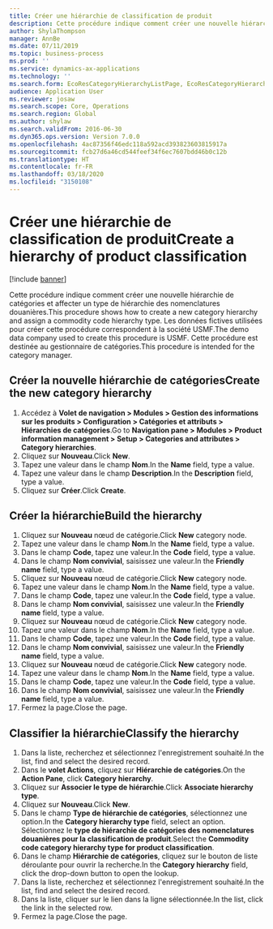 ```yaml
---
title: Créer une hiérarchie de classification de produit
description: Cette procédure indique comment créer une nouvelle hiérarchie de catégories et affecter un type de hiérarchie des nomenclatures douanières.
author: ShylaThompson
manager: AnnBe
ms.date: 07/11/2019
ms.topic: business-process
ms.prod: ''
ms.service: dynamics-ax-applications
ms.technology: ''
ms.search.form: EcoResCategoryHierarchyListPage, EcoResCategoryHierarchyCreate, EcoResCategory, EcoResCategoryHierarchyRole
audience: Application User
ms.reviewer: josaw
ms.search.scope: Core, Operations
ms.search.region: Global
ms.author: shylaw
ms.search.validFrom: 2016-06-30
ms.dyn365.ops.version: Version 7.0.0
ms.openlocfilehash: 4ac87356f46edc118a592acd393823603815917a
ms.sourcegitcommit: fcb27d6a46cd544feef34f6ec7607bdd46b0c12b
ms.translationtype: HT
ms.contentlocale: fr-FR
ms.lasthandoff: 03/18/2020
ms.locfileid: "3150108"
---
```

# <a name="create-a-hierarchy-of-product-classification"></a><span data-ttu-id="69d24-103">Créer une hiérarchie de classification de produit</span><span class="sxs-lookup"><span data-stu-id="69d24-103">Create a hierarchy of product classification</span></span>

[!include [banner](../../includes/banner.md)]

<span data-ttu-id="69d24-104">Cette procédure indique comment créer une nouvelle hiérarchie de catégories et affecter un type de hiérarchie des nomenclatures douanières.</span><span class="sxs-lookup"><span data-stu-id="69d24-104">This procedure shows how to create a new category hierarchy and assign a commodity code hierarchy type.</span></span> <span data-ttu-id="69d24-105">Les données fictives utilisées pour créer cette procédure correspondent à la société USMF.</span><span class="sxs-lookup"><span data-stu-id="69d24-105">The demo data company used to create this procedure is USMF.</span></span> <span data-ttu-id="69d24-106">Cette procédure est destinée au gestionnaire de catégories.</span><span class="sxs-lookup"><span data-stu-id="69d24-106">This procedure is intended for the category manager.</span></span>


## <a name="create-the-new-category-hierarchy"></a><span data-ttu-id="69d24-107">Créer la nouvelle hiérarchie de catégories</span><span class="sxs-lookup"><span data-stu-id="69d24-107">Create the new category hierarchy</span></span>
1. <span data-ttu-id="69d24-108">Accédez à **Volet de navigation > Modules > Gestion des informations sur les produits > Configuration > Catégories et attributs > Hiérarchies de catégories**.</span><span class="sxs-lookup"><span data-stu-id="69d24-108">Go to **Navigation pane > Modules > Product information management > Setup > Categories and attributes > Category hierarchies**.</span></span>
2. <span data-ttu-id="69d24-109">Cliquez sur **Nouveau**.</span><span class="sxs-lookup"><span data-stu-id="69d24-109">Click **New**.</span></span>
3. <span data-ttu-id="69d24-110">Tapez une valeur dans le champ **Nom**.</span><span class="sxs-lookup"><span data-stu-id="69d24-110">In the **Name** field, type a value.</span></span>
4. <span data-ttu-id="69d24-111">Tapez une valeur dans le champ **Description**.</span><span class="sxs-lookup"><span data-stu-id="69d24-111">In the **Description** field, type a value.</span></span>
5. <span data-ttu-id="69d24-112">Cliquez sur **Créer**.</span><span class="sxs-lookup"><span data-stu-id="69d24-112">Click **Create**.</span></span>

## <a name="build-the-hierarchy"></a><span data-ttu-id="69d24-113">Créer la hiérarchie</span><span class="sxs-lookup"><span data-stu-id="69d24-113">Build the hierarchy</span></span>
1. <span data-ttu-id="69d24-114">Cliquez sur **Nouveau** nœud de catégorie.</span><span class="sxs-lookup"><span data-stu-id="69d24-114">Click **New** category node.</span></span>
2. <span data-ttu-id="69d24-115">Tapez une valeur dans le champ **Nom**.</span><span class="sxs-lookup"><span data-stu-id="69d24-115">In the **Name** field, type a value.</span></span>
3. <span data-ttu-id="69d24-116">Dans le champ **Code**, tapez une valeur.</span><span class="sxs-lookup"><span data-stu-id="69d24-116">In the **Code** field, type a value.</span></span>
4. <span data-ttu-id="69d24-117">Dans le champ **Nom convivial**, saisissez une valeur.</span><span class="sxs-lookup"><span data-stu-id="69d24-117">In the **Friendly name** field, type a value.</span></span>
5. <span data-ttu-id="69d24-118">Cliquez sur **Nouveau** nœud de catégorie.</span><span class="sxs-lookup"><span data-stu-id="69d24-118">Click **New** category node.</span></span>
6. <span data-ttu-id="69d24-119">Tapez une valeur dans le champ **Nom**.</span><span class="sxs-lookup"><span data-stu-id="69d24-119">In the **Name** field, type a value.</span></span>
7. <span data-ttu-id="69d24-120">Dans le champ **Code**, tapez une valeur.</span><span class="sxs-lookup"><span data-stu-id="69d24-120">In the **Code** field, type a value.</span></span>
8. <span data-ttu-id="69d24-121">Dans le champ **Nom convivial**, saisissez une valeur.</span><span class="sxs-lookup"><span data-stu-id="69d24-121">In the **Friendly name** field, type a value.</span></span>
9. <span data-ttu-id="69d24-122">Cliquez sur **Nouveau** nœud de catégorie.</span><span class="sxs-lookup"><span data-stu-id="69d24-122">Click **New** category node.</span></span>
10. <span data-ttu-id="69d24-123">Tapez une valeur dans le champ **Nom**.</span><span class="sxs-lookup"><span data-stu-id="69d24-123">In the **Name** field, type a value.</span></span>
11. <span data-ttu-id="69d24-124">Dans le champ **Code**, tapez une valeur.</span><span class="sxs-lookup"><span data-stu-id="69d24-124">In the **Code** field, type a value.</span></span>
12. <span data-ttu-id="69d24-125">Dans le champ **Nom convivial**, saisissez une valeur.</span><span class="sxs-lookup"><span data-stu-id="69d24-125">In the **Friendly name** field, type a value.</span></span>
13. <span data-ttu-id="69d24-126">Cliquez sur **Nouveau** nœud de catégorie.</span><span class="sxs-lookup"><span data-stu-id="69d24-126">Click **New** category node.</span></span>
14. <span data-ttu-id="69d24-127">Tapez une valeur dans le champ **Nom**.</span><span class="sxs-lookup"><span data-stu-id="69d24-127">In the **Name** field, type a value.</span></span>
15. <span data-ttu-id="69d24-128">Dans le champ **Code**, tapez une valeur.</span><span class="sxs-lookup"><span data-stu-id="69d24-128">In the **Code** field, type a value.</span></span>
16. <span data-ttu-id="69d24-129">Dans le champ **Nom convivial**, saisissez une valeur.</span><span class="sxs-lookup"><span data-stu-id="69d24-129">In the **Friendly name** field, type a value.</span></span>
17. <span data-ttu-id="69d24-130">Fermez la page.</span><span class="sxs-lookup"><span data-stu-id="69d24-130">Close the page.</span></span>

## <a name="classify-the-hierarchy"></a><span data-ttu-id="69d24-131">Classifier la hiérarchie</span><span class="sxs-lookup"><span data-stu-id="69d24-131">Classify the hierarchy</span></span>
1. <span data-ttu-id="69d24-132">Dans la liste, recherchez et sélectionnez l'enregistrement souhaité.</span><span class="sxs-lookup"><span data-stu-id="69d24-132">In the list, find and select the desired record.</span></span>
2. <span data-ttu-id="69d24-133">Dans le **volet Actions**, cliquez sur **Hiérarchie de catégories**.</span><span class="sxs-lookup"><span data-stu-id="69d24-133">On the **Action Pane**, click **Category hierarchy**.</span></span>
3. <span data-ttu-id="69d24-134">Cliquez sur **Associer le type de hiérarchie**.</span><span class="sxs-lookup"><span data-stu-id="69d24-134">Click **Associate hierarchy type**.</span></span>
4. <span data-ttu-id="69d24-135">Cliquez sur **Nouveau**.</span><span class="sxs-lookup"><span data-stu-id="69d24-135">Click **New**.</span></span>
5. <span data-ttu-id="69d24-136">Dans le champ **Type de hiérarchie de catégories**, sélectionnez une option.</span><span class="sxs-lookup"><span data-stu-id="69d24-136">In the **Category hierarchy type** field, select an option.</span></span> <span data-ttu-id="69d24-137">Sélectionnez le **type de hiérarchie de catégories des nomenclatures douanières pour la classification de produit**.</span><span class="sxs-lookup"><span data-stu-id="69d24-137">Select the **Commodity code category hierarchy type for product classification**.</span></span>  
6. <span data-ttu-id="69d24-138">Dans le champ **Hiérarchie de catégories**, cliquez sur le bouton de liste déroulante pour ouvrir la recherche.</span><span class="sxs-lookup"><span data-stu-id="69d24-138">In the **Category hierarchy** field, click the drop-down button to open the lookup.</span></span>
7. <span data-ttu-id="69d24-139">Dans la liste, recherchez et sélectionnez l'enregistrement souhaité.</span><span class="sxs-lookup"><span data-stu-id="69d24-139">In the list, find and select the desired record.</span></span>
8. <span data-ttu-id="69d24-140">Dans la liste, cliquer sur le lien dans la ligne sélectionnée.</span><span class="sxs-lookup"><span data-stu-id="69d24-140">In the list, click the link in the selected row.</span></span>
9. <span data-ttu-id="69d24-141">Fermez la page.</span><span class="sxs-lookup"><span data-stu-id="69d24-141">Close the page.</span></span>

